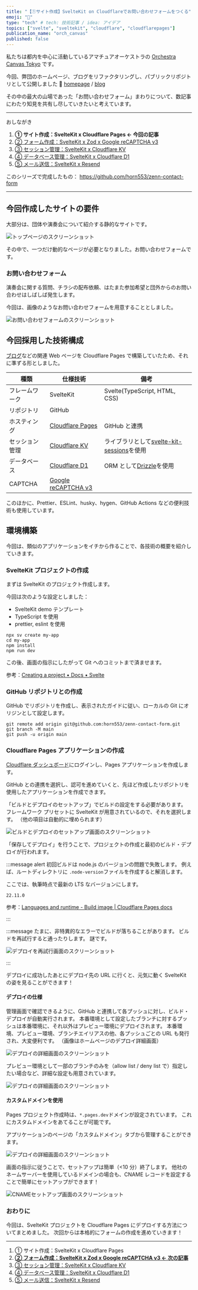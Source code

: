 ```yaml
---
title: "【①サイト作成】SvelteKit on Cloudflareでお問い合わせフォームをつくる"
emoji: "🎻"
type: "tech" # tech: 技術記事 / idea: アイデア
topics: ["svelte", "sveltekit", "cloudflare", "cloudflarepages"]
publication_name: "orch_canvas"
published: false
---
```


私たちは都内を中心に活動しているアマチュアオーケストラの [Orchestra Canvas Tokyo](https://www.orch-canvas.tokyo/) です。

今回、弊団のホームページ、ブログをリファクタリングし、パブリックリポジトリとして公開しました 🎉
[homepage](https://github.com/orchestra-canvas-tokyo/homepage) / [blog](https://github.com/orchestra-canvas-tokyo/blog)

その中の最大の山場であった「お問い合わせフォーム」まわりについて、数記事にわたり知見を共有し尽していきたいと考えています。

---

おしながき

1. **① サイト作成：SvelteKit x Cloudflare Pages ← 今回の記事**
1. [② フォーム作成：SvelteKit x Zod x Google reCAPTCHA v3](https://zenn.dev/orch_canvas/articles/create-contact-form-02)
1. [③ セッション管理：SvelteKit x Cloudflare KV](https://zenn.dev/orch_canvas/articles/create-contact-form-03)
1. [④ データベース管理：SvelteKit x Cloudflare D1](https://zenn.dev/orch_canvas/articles/create-contact-form-04)
1. [⑤ メール送信：SvelteKit x Resend](https://zenn.dev/orch_canvas/articles/create-contact-form-05)

このシリーズで完成したもの：
https://github.com/horn553/zenn-contact-form

---

## 今回作成したサイトの要件

大部分は、団体や演奏会について紹介する静的なサイトです。

![トップページのスクリーンショット](/images/create-contact-form-01/01.png)

その中で、一つだけ動的なページが必要となりました。お問い合わせフォームです。

### お問い合わせフォーム

演奏会に関する質問、チラシの配布依頼、はたまた参加希望と団外からのお問い合わせはしばしば発生します。

今回は、画像のようなお問い合わせフォームを用意することとしました。

![お問い合わせフォームのスクリーンショット](/images/create-contact-form-01/02.png)

## 今回採用した技術構成

[ブログ](https://blog.orch-canvas.tokyo)などの関連 Web ページを Cloudflare Pages で構築していたため、それに準ずる形としました。

| 種類           | 仕様技術                                                                                  | 備考                                                                                           |
| -------------- | ----------------------------------------------------------------------------------------- | ---------------------------------------------------------------------------------------------- |
| フレームワーク | SvelteKit                                                                                 | Svelte(TypeScript, HTML, CSS)                                                                  |
| リポジトリ     | GitHub                                                                                    |                                                                                                |
| ホスティング   | [Cloudflare Pages](https://www.cloudflare.com/ja-jp/developer-platform/products/pages/)   | GitHub と連携                                                                                  |
| セッション管理 | [Cloudflare KV](https://www.cloudflare.com/ja-jp/developer-platform/products/workers-kv/) | ライブラリとして[svelte-kit-sessions](https://www.npmjs.com/package/svelte-kit-sessions)を使用 |
| データベース   | [Cloudflare D1](https://www.cloudflare.com/ja-jp/developer-platform/products/d1/)         | ORM として[Drizzle](https://orm.drizzle.team/)を使用                                           |
| CAPTCHA        | [Google reCAPTCHA v3](https://developers.google.com/recaptcha?hl=ja)                      |                                                                                                |

このほかに、Prettier、ESLint、husky、hygen、GitHub Actions などの便利技術も使用しています。

## 環境構築

今回は、類似のアプリケーションをイチから作ることで、各技術の概要を紹介していきます。

### SvelteKit プロジェクトの作成

まずは SvelteKit のプロジェクト作成します。

今回は次のような設定としました：

- SvelteKit demo テンプレート
- TypeScript を使用
- prettier, eslint を使用

```shell
npx sv create my-app
cd my-app
npm install
npm run dev
```

この後、画面の指示にしたがって Git へのコミットまで済ませます。

参考：[Creating a project • Docs • Svelte](https://svelte.dev/docs/kit/creating-a-project)

### GitHub リポジトリとの作成

GitHub でリポジトリを作成し、表示されたガイドに従い、ローカルの Git にオリジンとして設定します。

```shell
git remote add origin git@github.com:horn553/zenn-contact-form.git
git branch -M main
git push -u origin main
```

### Cloudflare Pages アプリケーションの作成

[Cloudflare ダッシュボード](https://dash.cloudflare.com/)にログインし、Pages アプリケーションを作成します。

GitHub との連携を選択し、認可を進めていくと、先ほど作成したリポジトリを使用したアプリケーションを作成できます。

「ビルドとデプロイのセットアップ」でビルドの設定をする必要があります。
フレームワーク プリセットに SvelteKit が用意されているので、それを選択します。
（他の項目は自動的に埋められます）

![ビルドとデプロイのセットアップ画面のスクリーンショット](/images/create-contact-form-01/03.png)

「保存してデプロイ」を行うことで、プロジェクトの作成と最初のビルド・デプロイが行われます。

:::message alert
初回ビルドは node.js のバージョンの問題で失敗します。
例えば、ルートディレクトリに `.node-version`ファイルを作成すると解消します。

ここでは、執筆時点で最新の LTS なバージョンにします。

```plain:.node-version
22.11.0
```

参考：[Languages and runtime - Build image | Cloudflare Pages docs](https://developers.cloudflare.com/pages/configuration/build-image/#languages-and-runtime)

:::

:::message
たまに、非特異的なエラーでビルドが落ちることがあります。
ビルドを再試行すると通ったりします。
謎です。

![デプロイを再試行画面のスクリーンショット](/images/create-contact-form-01/08.png)

:::

デプロイに成功したあとにデプロイ先の URL に行くと、元気に動く SvelteKit の姿を見ることができます！

#### デプロイの仕様

管理画面で確認できるように、GitHub と連携して各プッシュに対し、ビルド・デプロイが自動実行されます。
本番環境として設定したブランチに対するプッシュは本番環境に、それ以外はプレビュー環境にデプロイされます。
本番環境、プレビュー環境、ブランチエイリアスの他、各プッシュごとの URL も発行され、大変便利です。
（画像はホームページのデプロイ詳細画面）

![デプロイの詳細画面のスクリーンショット](/images/create-contact-form-01/04.png)

プレビュー環境として一部のブランチのみを（allow list / deny list で）指定したい場合など、詳細な設定も用意されています。

![デプロイの詳細画面のスクリーンショット](/images/create-contact-form-01/05.png)

#### カスタムドメインを使用

Pages プロジェクト作成時は、`*.pages.dev`ドメインが設定されています。
これにカスタムドメインをあてることが可能です。

アプリケーションのページの「カスタムドメイン」タブから管理することができます。

![デプロイの詳細画面のスクリーンショット](/images/create-contact-form-01/06.png)

画面の指示に従うことで、セットアップは簡単（<10 分）終了します。
他社のネームサーバーを使用しているドメインの場合も、CNAME レコードを設定することで簡単にセットアップができます！

![CNAMEセットアップ画面のスクリーンショット](/images/create-contact-form-01/07.png)

### おわりに

今回は、SvelteKit プロジェクトを Cloudflare Pages にデプロイする方法についてまとめました。
次回からは本格的にフォームの作成を進めていきます！

---

1. ① サイト作成：SvelteKit x Cloudflare Pages
1. **[② フォーム作成：SvelteKit x Zod x Google reCAPTCHA v3 ← 次の記事](https://zenn.dev/orch_canvas/articles/create-contact-form-02)**
1. [③ セッション管理：SvelteKit x Cloudflare KV](https://zenn.dev/orch_canvas/articles/create-contact-form-03)
1. [④ データベース管理：SvelteKit x Cloudflare D1](https://zenn.dev/orch_canvas/articles/create-contact-form-04)
1. [⑤ メール送信：SvelteKit x Resend](https://zenn.dev/orch_canvas/articles/create-contact-form-05)
